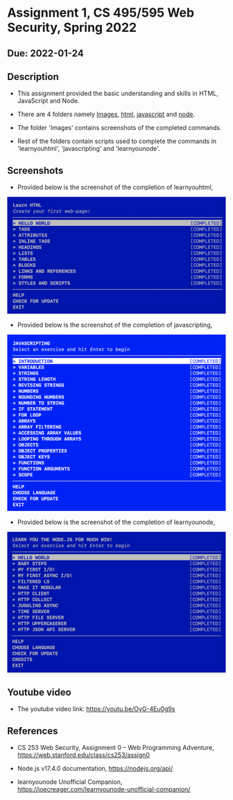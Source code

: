 # Assignment 1, CS 495/595 Web Security, Spring 2022
## Due: 2022-01-24

## Description

* This assignment provided the basic understanding and skills in HTML, JavaScript and Node.

* There are 4 folders namely [Images](Images), [html](html), [javascript](javascript) and [node](node).

* The folder 'Images' contains screenshots of the completed commands.

* Rest of the folders contain scripts used to complete the commands in 'learnyouhtml', 'javascripting' and 'learnyounode'.


## Screenshots

* Provided below is the screenshot of the completion of learnyouhtml,

![](Images/1.jpeg)


* Provided below is the screenshot of the completion of javascripting,

![](Images/2.jpeg)


* Provided below is the screenshot of the completion of learnyounode,

![](Images/3.jpeg)



## Youtube video

* The youtube video link: https://youtu.be/OyG-4Eu0g9s


## References

* CS 253 Web Security, Assignment 0 – Web Programming Adventure, https://web.stanford.edu/class/cs253/assign0

* Node.js v17.4.0 documentation, https://nodejs.org/api/

* learnyounode Unofficial Companion, https://joecreager.com/learnyounode-unofficial-companion/

